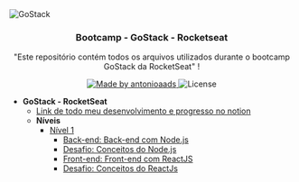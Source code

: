 <img alt="GoStack" src="https://storage.googleapis.com/golden-wind/bootcamp-gostack/header-desafios.png" />

<h3 align="center">
  Bootcamp - GoStack - Rocketseat
</h3>

<p align="center">"Este repositório contém todos os arquivos utilizados durante o bootcamp GoStack da RocketSeat"
!</blockquote>

<p align="center">
  <a href="http://antonioaads.github.io/">
    <img alt="Made by antonioaads" src="https://img.shields.io/badge/made%20by-antonioaads-%2304D361">
  </a>

  <img alt="License" src="https://img.shields.io/badge/license-MIT-%2304D361">
</p>

* **GoStack - RocketSeat**
  * [Link de todo meu desenvolvimento e progresso no notion](https://www.notion.so/antonioaadsgostack/GoStack-RocketSeat-e453f350dcc14ac991c175dcfe1ad2f5)
  * **Níveis**
    * [Nível 1](https://github.com/antonioaads/Learning/tree/master/bootcamp/nivel1)
      * [Back-end: Back-end com Node.js](https://github.com/antonioaads/Learning/tree/master/bootcamp/nivel1/backend)
      * [Desafio: Conceitos do Node.js](https://github.com/antonioaads/Learning/tree/master/bootcamp/nivel1/desafio-backend)
      * [Front-end: Front-end com ReactJS](https://github.com/antonioaads/Learning/tree/master/bootcamp/nivel1/frontend)
      * [Desafio: Conceitos do ReactJs](https://github.com/antonioaads/Learning/tree/master/bootcamp/nivel1/desafio-frontend)
